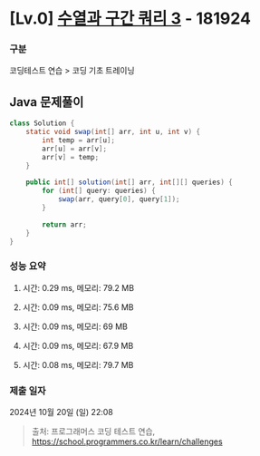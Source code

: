 # [Lv.0] [수열과 구간 쿼리 3](https://school.programmers.co.kr/learn/courses/30/lessons/181924?language=java) - 181924 

### 구분

코딩테스트 연습 > 코딩 기초 트레이닝

## Java 문제풀이

```java
class Solution {    
    static void swap(int[] arr, int u, int v) {
        int temp = arr[u];
        arr[u] = arr[v];
        arr[v] = temp;
    }
    
    public int[] solution(int[] arr, int[][] queries) {        
        for (int[] query: queries) {
            swap(arr, query[0], query[1]);
        }
        
        return arr;
    }
}
```

### 성능 요약

1. 시간: 0.29 ms, 메모리: 79.2 MB

2. 시간: 0.09 ms, 메모리: 75.6 MB
3. 시간: 0.09 ms, 메모리: 69 MB
4. 시간: 0.09 ms, 메모리: 67.9 MB
5. 시간: 0.08 ms, 메모리: 79.7 MB

### 제출 일자

2024년 10월 20일 (일) 22:08

> 출처: 프로그래머스 코딩 테스트 연습, https://school.programmers.co.kr/learn/challenges
